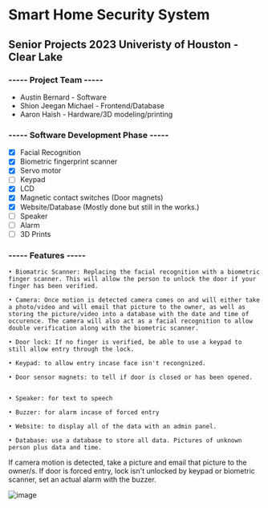 # Smart Home Security System
## Senior Projects 2023 Univeristy of Houston - Clear Lake
### ----- Project Team -----
- Austin Bernard - Software
- Shion Jeegan Michael - Frontend/Database
- Aaron Haish - Hardware/3D modeling/printing

### ----- Software Development Phase -----

- [x] Facial Recognition 
- [x] Biometric fingerprint scanner
- [x] Servo motor
- [ ] Keypad
- [x] LCD
- [x] Magnetic contact switches (Door magnets)
- [x] Website/Database (Mostly done but still in the works.)
- [ ] Speaker
- [ ] Alarm
- [ ] 3D Prints

### ----- Features ----- 


	• Biomatric Scanner: Replacing the facial recognition with a biometric finger scanner. This will allow the person to unlock the door if your finger has been verified.
	
	• Camera: Once motion is detected camera comes on and will either take a photo/video and will email that picture to the owner, as well as storing the picture/video into a database with the date and time of occurence. The camera will also act as a facial recognition to allow double verification along with the biometric scanner.
	
	• Door lock: If no finger is verified, be able to use a keypad to still allow entry through the lock.
	
	• Keypad: to allow entry incase face isn't recongnized.
	
	• Door sensor magnets: to tell if door is closed or has been opened.


	• Speaker: for text to speech
	
	• Buzzer: for alarm incase of forced entry

	• Website: to display all of the data with an admin panel.

	• Database: use a database to store all data. Pictures of unknown person plus data and time.

If camera motion is detected, take a picture and email that picture to the owner/s. If door is forced entry, lock isn't unlocked by keypad or biometric scanner, set an actual alarm with the buzzer.

![image](https://user-images.githubusercontent.com/109118567/221726237-850d65f4-635d-4cc3-ade8-652a4201130c.png)




